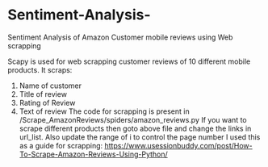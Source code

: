 # Sentiment-Analysis-
Sentiment Analysis of Amazon Customer mobile reviews using Web scrapping

Scapy is used for web scrapping customer reviews of 10 different mobile products. 
It scraps:
1. Name of customer
2. Title of review
3. Rating of Review
4. Text of review
The code for scrapping is present in /Scrape_AmazonReviews/spiders/amazon_reviews.py
If you want to scrape different products then goto above file and change the links in url_list. Also update the range of i to control the page number
I used this as a guide for scrapping: https://www.usessionbuddy.com/post/How-To-Scrape-Amazon-Reviews-Using-Python/


